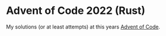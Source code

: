 # Advent of Code 2022 (Rust)
My solutions (or at least attempts) at this years [Advent of Code](https://adventofcode.com/).
